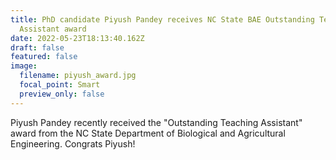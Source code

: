 ```yaml
---
title: PhD candidate Piyush Pandey receives NC State BAE Outstanding Teaching
  Assistant award
date: 2022-05-23T18:13:40.162Z
draft: false
featured: false
image:
  filename: piyush_award.jpg
  focal_point: Smart
  preview_only: false
---
```

Piyush Pandey recently received the "Outstanding Teaching Assistant" award from the NC State Department of Biological and Agricultural Engineering. Congrats Piyush!